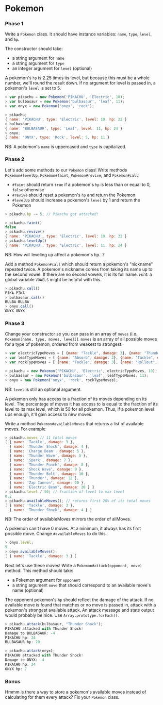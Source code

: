 # Pokemon

### Phase 1

Write a `Pokemon` class. It should have instance variables: `name`, `type`, `level`, and `hp`.

The constructor should take:
- a string argument for `name`
- a string argument for `type`
- an integer argument for `level` (optional)

A pokemon's `hp` is 2.25 times its level, but because this must be a whole number, we'll round the result down. If no argument for level is passed in, a pokemon's `level` is set to 5.

```javascript
> var pikachu = new Pokemon('PIKACHU', 'Electric', 10);
> var bulbasaur = new Pokemon('bulbasaur', 'leaf', 11);
> var onyx = new Pokemon('onyx', 'rock');

> pikachu;
{ name: 'PIKACHU', type: 'Electric', level: 10, hp: 22 }
> bulbasaur;
{ name: 'BULBASAUR', type: 'Leaf', level: 11, hp: 24 }
> onyx;
{ name: 'ONYX', type: 'Rock', level: 5, hp: 11 }
```
NB: A pokemon's `name` is uppercased and `type` is capitalized.

### Phase 2

Let's add some methods to our `Pokemon` class! Write methods `Pokemon#levelUp`, `Pokemon#faint`, `Pokemon#revive`, and `Pokemon#call`:

- `#faint` should return `true` if a pokemon's `hp` is less than or equal to 0, `false` otherwise
- `#revive` should reset a pokemon's `hp` and return the Pokemon
- `#levelUp` should increase a pokemon's `level` by 1 and return the Pokemon

```javascript
> pikachu.hp -= 5; // Pikachu got attacked!

> pikachu.faint()
false
> pikachu.revive()
{ name: 'PIKACHU', type: 'Electric', level: 10, hp: 22 }
> pikachu.levelUp()
{ name: 'PIKACHU', type: 'Electric', level: 11, hp: 24 }
```
NB: How will leveling up affect a pokemon's hp...?

Add a method `Pokemon#call` which should return a pokemon's "nickname" repeated twice. A pokemon's nickname comes from taking its name up to the second vowel. If there are no second vowels, it is its full name. _Hint:_ a global variable `VOWELS` might be helpful with this.

```javascript
> pikachu.call()
PIKA-PIKA
> bulbasaur.call()
BULBA-BULBA
> onyx.call()
ONYX-ONYX
```

### Phase 3

Change your constructor so you can pass in an array of `moves` (i.e. `Pokemon(name, type, moves, level)`). `moves` is an array of all possible moves for a type of pokemon, ordered from weakest to strongest.

```javascript
> var electricTypeMoves = [ {name: "Tackle", damage: 3}, {name: "Thunder Shock", damage: 4}, {name: "Charge Beam", damage: 5}, {name: "Thunder Wave", damage: 5}, {name: "Spark", damage: 7}, {name: "Thunder Punch", damage: 8}, {name: "Shock Wave", damage: 10}, {name: "Thunder Bolt", damage: 15 }, {name: "Thunder", damage: 20}, {name: "Zap Cannon", damage: 30}, {name: "Electric Beam", damage: 35} ];
> var leafTypeMoves = [ {name: "Absorb", damage: 2}, {name: "Tackle", damage: 3}, {name: "Bullet Seed", damage: 4}, {name: "Mega Drain", damage: 6}, {name: "Vine Whip", damage: 8}, {name: "Razor Leaf", damage: 15}, {name: "Giga Drain", damage: 18 }, {name: "Seed Bomb", damage: 22}, {name: "Petal Dance", damage: 25}, {name: "Solar Beam", damage: 35} ];
> var rockTypeMoves = [ {name: "Tackle", damage: 3}, {name: "Rollout", damage: 6}, {name: "Rock Blast", damage: 4}, {name: "Smack Down", damage: 10}, {name: "Rock Throw", damage: 20}, {name: "Rock Slide", damage: 30}, {name: "Head Smash", damage: 40}, {name: "Rock Wrecker", damage: 50 } ];

> pikachu = new Pokemon('PIKACHU', 'Electric', electricTypeMoves, 10);
> bulbasaur = new Pokemon('bulbasaur', 'leaf', leafTypeMoves, 11);
> onyx = new Pokemon('onyx', 'rock', rockTypeMoves);
```
NB: `level` is still an optional argument.

A pokemon only has access to a fraction of its moves depending on its level. The percentage of moves it has access to is equal to the fraction of its level to its max level, which is 50 for all pokemon. Thus, if a pokemon level ups enough, it'll gain access to new moves.

Write a method `Pokemon#availableMoves` that returns a list of available moves. For example:

```javascript
> pikachu.moves // 11 total moves
[ { name: 'Tackle', damage: 3 },
  { name: 'Thunder Shock', damage: 4 },
  { name: 'Charge Beam', damage: 5 },
  { name: 'Thunder Wave', damage: 5 },
  { name: 'Spark', damage: 7 },
  { name: 'Thunder Punch', damage: 8 },
  { name: 'Shock Wave', damage: 9 },
  { name: 'Thunder Bolt', damage: 10 },
  { name: 'Thunder', damage: 12 },
  { name: 'Zap Cannon', damage: 20 },
  { name: 'Electric Beam', damage: 20 } ]
> pikachu.level / 50; // fraction of level to max level
0.2
> pikachu.availableMoves(); // returns first 20% of its total moves
[ { name: 'Tackle', damage: 3 },
  { name: 'Thunder Shock', damage: 4 } ]
```
NB: The order of availableMoves mirrors the order of allMoves.


A pokemon can't have 0 moves. At a minimum, it always has its first possible move. Change `#availableMoves` to do this.

```javascript
> onyx.level;
5
> onyx.availableMoves();
[ { name: 'Tackle', damage: 3 } ]
```

Next let's use these moves! Write a `Pokemon#attack(opponent, move)` method. This method should take:
- a Pokemon argument for `opponent`
- a string argument `move` that should correspond to an available move's name (optional)

The opponent pokemon's `hp` should reflect the damage of the attack. If no available move is found that matches or no move is passed in, attack with a pokemon's strongest available attack. An attack message and stats output would probably be nice. Use `Array.prototype.forEach()`.

```javascript
> pikachu.attack(bulbasaur, "Thunder Shock");
PIKACHU attacked with Thunder Shock!
Damage to BULBASAUR: -4
PIKACHU hp: 24
BULBASAUR hp: 20

> pikachu.attack(onyx);
PIKACHU attacked with Thunder Shock!
Damage to ONYX: -4
PIKACHU hp: 24
ONYX hp: 7
```

### Bonus

Hmmm is there a way to store a pokemon's available moves instead of calculating for them every attack? Fix your `Pokemon` class.
